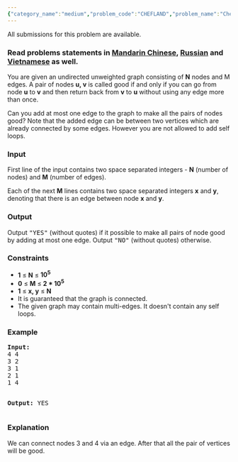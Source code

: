 ```yaml
---
{"category_name":"medium","problem_code":"CHEFLAND","problem_name":"Chef Land","languages_supported":{"0":"ADA","1":"ASM","2":"BASH","3":"BF","4":"C","5":"C99 strict","6":"CAML","7":"CLOJ","8":"CLPS","9":"CPP 4.3.2","10":"CPP 4.9.2","11":"CPP14","12":"CS2","13":"D","14":"ERL","15":"FORT","16":"FS","17":"GO","18":"HASK","19":"ICK","20":"ICON","21":"JAVA","22":"JS","23":"LISP clisp","24":"LISP sbcl","25":"LUA","26":"NEM","27":"NICE","28":"NODEJS","29":"PAS fpc","30":"PAS gpc","31":"PERL","32":"PERL6","33":"PHP","34":"PIKE","35":"PRLG","36":"PYPY","37":"PYTH","38":"PYTH 3.4","39":"RUBY","40":"SCALA","41":"SCM chicken","42":"SCM guile","43":"SCM qobi","44":"ST","45":"TCL","46":"TEXT","47":"WSPC"},"max_timelimit":1,"source_sizelimit":50000,"problem_author":"kingofnumbers","problem_tester":"mgch","date_added":"13-06-2016","tags":{"0":"bridges","1":"cook71","2":"graph","3":"kingofnumbers","4":"medium"},"editorial_url":"http://discuss.codechef.com/problems/CHEFLAND","time":{"view_start_date":1466965800,"submit_start_date":1466965800,"visible_start_date":1466965800,"end_date":1735669800},"layout":"problem"}
---
```

<span class="solution-visible-txt">All submissions for this problem are available.</span><h3> Read problems statements in <a target="_blank" href="http://www.codechef.com/download/translated/COOK71/mandarin/CHEFLAND.pdf">Mandarin Chinese</a>, <a target="_blank" href="http://www.codechef.com/download/translated/COOK71/russian/CHEFLAND.pdf">Russian</a> and <a target="_blank" href="http://www.codechef.com/download/translated/COOK71/vietnamese/CHEFLAND.pdf">Vietnamese</a> as well.</h3>
<p>You are given an undirected unweighted graph consisting of <b>N</b> nodes and M edges. A pair of nodes <b>u, v</b> is called good if and only if you can go from node <b>u</b> to <b>v</b> and then return back from <b>v</b> to <b>u</b> without using any edge more than once.</p>
<p>Can you add at most one edge to the graph to make all the pairs of nodes good? Note that the added edge can be between two vertices which are already connected by some edges. However you are not allowed to add self loops.</p>
<h3>Input</h3>
<p>First line of the input contains two space separated integers - <b>N</b> (number of nodes) and <b>M</b> (number of edges).</p>
<p>Each of the next <b>M</b> lines contains two space separated integers <b>x</b> and <b>y</b>, denoting that there is an edge between node <b>x</b> and <b>y</b>.</p>
<h3>Output</h3>
<p>Output <tt>"YES"</tt> (without quotes) if it possible to make all pairs of node good by adding at most one edge. Output <tt>"NO"</tt> (without quotes) otherwise.</p>
<h3>Constraints</h3>
<ul>
<li><b>1</b> ≤ <b>N</b> ≤ <b>10<sup>5</sup></b></li>
<li><b>0</b> ≤ <b>M</b> ≤ <b>2 * 10<sup>5</sup></b></li>
<li><b>1</b> ≤ <b>x, y</b> ≤ <b>N</b> </li>
<li>It is guaranteed that the graph is connected. 
</li><li>The given graph may contain multi-edges. It doesn't contain any self loops. </li>
</ul>
<h3>Example</h3>
<pre><b>Input:</b>
<tt>4 4
3 2
3 1
2 1
1 4</tt>

<b>Output:</b>
<tt>YES</tt>
</pre><h3>Explanation</h3>
<p>We can connect nodes 3 and 4 via an edge. After that all the pair of vertices will be good.</p>

